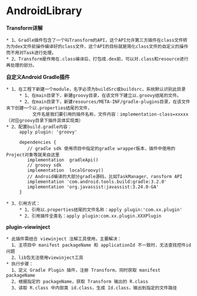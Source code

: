 # AndroidLibrary #

**Transform详解**

    * 1、Gradle插件包含了一个叫Transform的API，这个API允许第三方插件在class文件转为为dex文件前操作编译好的class文件，这个API的目标就是简化class文件的自定义的操作而不用对Task进行处理。
    * 2、Transform是作用在.class编译后，打包成.dex前，可以对.class和resource进行再处理的部分。

**自定义Android Gradle插件**

    * 1、在工程下新建一个module，名字必须为buildSrc或buildsrc，系统默认识别此目录
         * 1、在main目录下，新建groovy目录，在该文件下建立以.groovy结尾的文件。
         * 2、在main目录下，新建resources/META-INF/gradle-plugins目录，在该文件夹下创建一个以.properties结尾的文件，
              文件名是我们要引用的插件名称，文件内容：implementation-class=xxxxx（对应groovy目录下插件具体实现类）
    * 2、配置build.gradle内容：
         apply plugin: 'groovy'

         dependencies {
            // gradle sdk 使用项目中指定的gradle wrapper版本，插件中使用的Project对象等就来自这里
            implementation  gradleApi()
            // groovy sdk
            implementation  localGroovy()
            // Android编译的大部分gradle源码，比如TaskManager、ransform API
            implementation 'com.android.tools.build:gradle:3.2.0'
            implementation 'org.javassist:javassist:3.24.0-GA'
         }

    * 3、引用方式：
         * 1、引用以.properties结尾的文件名称：apply plugin:'com.xx.plugin'
         * 2、引用插件全类名：apply plugin:com.xx.plugin.XXXPlugin

**plugin-viewinject**

    * 此插件需结合 viewinject 注解工具使用，主要解决：
      1、主项目中 manifest packageName 和 applicationId 不一致时，无法查找控件id问题
      2、lib包无法使用viewinject工具
    * 执行步骤：
      1、定义 Gradle Plugin 插件，注册 Transform，同时获取 manifest packageName
      2、根据指定的 packageName，获取 Transform 输出的 R.class
      3、读取 R.class 中内部类 id.class，生成 Id.class，输出到指定的文件路径
